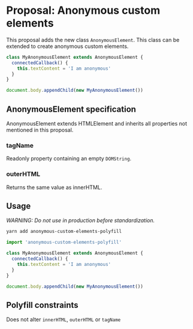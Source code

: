# Proposal: Anonymous custom elements
This proposal adds the new class `AnonymousElement`. This
class can be extended to create anonymous custom elements.

```javascript
class MyAnonymousElement extends AnonymousElement {
  connectedCallback() {
    this.textContent = 'I am anonymous'
  }
}

document.body.appendChild(new MyAnonymousElement())
```

## AnonymousElement specification
AnonymousElement extends HTMLElement and inherits all
properties not mentioned in this proposal.

### tagName
Readonly property containing an empty `DOMString`.

### outerHTML
Returns the same value as innerHTML.

## Usage
*WARNING: Do not use in production before standardization.*

```bash
yarn add anonymous-custom-elements-polyfill
```

```javascript
import 'anonymous-custom-elements-polyfill'

class MyAnonymousElement extends AnonymousElement {
  connectedCallback() {
    this.textContent = 'I am anonymous'
  }
}

document.body.appendChild(new MyAnonymousElement())
```

## Polyfill constraints
Does not alter `innerHTML`, `outerHTML` or `tagName`
